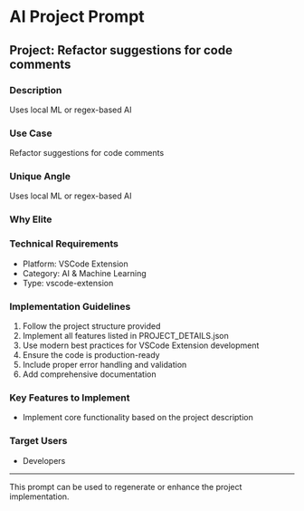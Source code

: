 # AI Project Prompt

## Project: Refactor suggestions for code comments

### Description
Uses local ML or regex-based AI

### Use Case
Refactor suggestions for code comments

### Unique Angle
Uses local ML or regex-based AI

### Why Elite


### Technical Requirements
- Platform: VSCode Extension
- Category: AI & Machine Learning
- Type: vscode-extension

### Implementation Guidelines
1. Follow the project structure provided
2. Implement all features listed in PROJECT_DETAILS.json
3. Use modern best practices for VSCode Extension development
4. Ensure the code is production-ready
5. Include proper error handling and validation
6. Add comprehensive documentation

### Key Features to Implement
- Implement core functionality based on the project description

### Target Users
- Developers

---
This prompt can be used to regenerate or enhance the project implementation.